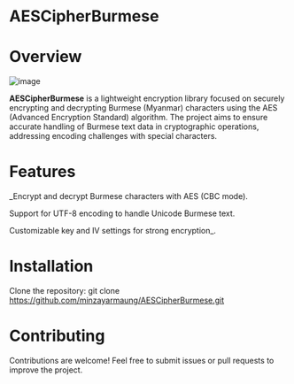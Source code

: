 # AESCipherBurmese

# Overview

![image](https://github.com/user-attachments/assets/3b8832ea-ac09-4707-af39-cf16e6a9ae44)

**AESCipherBurmese** is a lightweight encryption library focused on securely encrypting and decrypting Burmese (Myanmar) characters using the AES (Advanced Encryption Standard) algorithm. The project aims to ensure accurate handling of Burmese text data in cryptographic operations, addressing encoding challenges with special characters.

# Features
_Encrypt and decrypt Burmese characters with AES (CBC mode).

Support for UTF-8 encoding to handle Unicode Burmese text.

Customizable key and IV settings for strong encryption_.

# Installation
Clone the repository:
git clone https://github.com/minzayarmaung/AESCipherBurmese.git

# Contributing
Contributions are welcome!
Feel free to submit issues or pull requests to improve the project.



